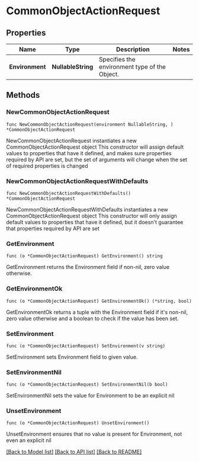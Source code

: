 # CommonObjectActionRequest

## Properties

Name | Type | Description | Notes
------------ | ------------- | ------------- | -------------
**Environment** | **NullableString** | Specifies the environment type of the Object. | 

## Methods

### NewCommonObjectActionRequest

`func NewCommonObjectActionRequest(environment NullableString, ) *CommonObjectActionRequest`

NewCommonObjectActionRequest instantiates a new CommonObjectActionRequest object
This constructor will assign default values to properties that have it defined,
and makes sure properties required by API are set, but the set of arguments
will change when the set of required properties is changed

### NewCommonObjectActionRequestWithDefaults

`func NewCommonObjectActionRequestWithDefaults() *CommonObjectActionRequest`

NewCommonObjectActionRequestWithDefaults instantiates a new CommonObjectActionRequest object
This constructor will only assign default values to properties that have it defined,
but it doesn't guarantee that properties required by API are set

### GetEnvironment

`func (o *CommonObjectActionRequest) GetEnvironment() string`

GetEnvironment returns the Environment field if non-nil, zero value otherwise.

### GetEnvironmentOk

`func (o *CommonObjectActionRequest) GetEnvironmentOk() (*string, bool)`

GetEnvironmentOk returns a tuple with the Environment field if it's non-nil, zero value otherwise
and a boolean to check if the value has been set.

### SetEnvironment

`func (o *CommonObjectActionRequest) SetEnvironment(v string)`

SetEnvironment sets Environment field to given value.


### SetEnvironmentNil

`func (o *CommonObjectActionRequest) SetEnvironmentNil(b bool)`

 SetEnvironmentNil sets the value for Environment to be an explicit nil

### UnsetEnvironment
`func (o *CommonObjectActionRequest) UnsetEnvironment()`

UnsetEnvironment ensures that no value is present for Environment, not even an explicit nil

[[Back to Model list]](../README.md#documentation-for-models) [[Back to API list]](../README.md#documentation-for-api-endpoints) [[Back to README]](../README.md)


